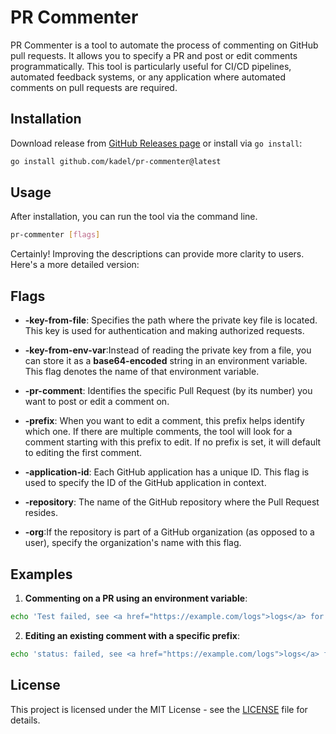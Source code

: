 # PR Commenter

PR Commenter is a tool to automate the process of commenting on GitHub pull requests. It allows you to specify a PR and post or edit comments programmatically. This tool is particularly useful for CI/CD pipelines, automated feedback systems, or any application where automated comments on pull requests are required.

## Installation

Download release from [GitHub Releases page](https://github.com/kadel/pr-commenter/releases) or install via `go install`:

```bash
go install github.com/kadel/pr-commenter@latest
```


## Usage

After installation, you can run the tool via the command line.

```bash
pr-commenter [flags]
```

Certainly! Improving the descriptions can provide more clarity to users. Here's a more detailed version:

## Flags

- **-key-from-file**: Specifies the path where the private key file is located. This key is used for authentication and making authorized requests.

- **-key-from-env-var**:Instead of reading the private key from a file, you can store it as a **base64-encoded** string in an environment variable. This flag denotes the name of that environment variable.

- **-pr-comment**: Identifies the specific Pull Request (by its number) you want to post or edit a comment on.

- **-prefix**: When you want to edit a comment, this prefix helps identify which one. If there are multiple comments, the tool will look for a comment starting with this prefix to edit. If no prefix is set, it will default to editing the first comment.

- **-application-id**: Each GitHub application has a unique ID. This flag is used to specify the ID of the GitHub application in context.

- **-repository**: The name of the GitHub repository where the Pull Request resides.

- **-org**:If the repository is part of a GitHub organization (as opposed to a user), specify the organization's name with this flag.

## Examples

1. **Commenting on a PR using an environment variable**:

```bash
echo 'Test failed, see <a href="https://example.com/logs">logs</a> for more information.' | pr-commenter -key-from-file=/path/to/key/file -application-id=123 -pr-comment=123 -repository=my-repo -org=my-org
```

2. **Editing an existing comment with a specific prefix**:

```bash
echo 'status: failed, see <a href="https://example.com/logs">logs</a> for more information' | pr-commenter -key-from-env-var=MY_ENV_VARIABLE -application-id=123 -pr-comment=123 -repository=my-repo -org=my-org -prefix="MY TEST JOB:"
```

## License

This project is licensed under the MIT License - see the [LICENSE](LICENSE) file for details.
